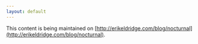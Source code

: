 ```yaml
---
layout: default
---
```


This content is being maintained on [http://erikeldridge.com/blog/nocturnal](http://erikeldridge.com/blog/nocturnal).
